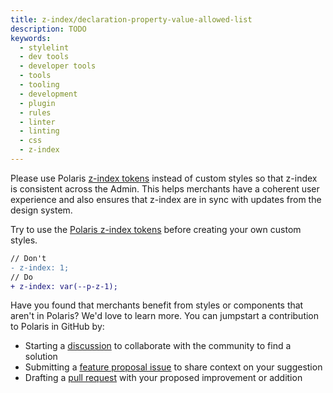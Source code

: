 ```yaml
---
title: z-index/declaration-property-value-allowed-list
description: TODO
keywords:
  - stylelint
  - dev tools
  - developer tools
  - tools
  - tooling
  - development
  - plugin
  - rules
  - linter
  - linting
  - css
  - z-index
---
```


Please use Polaris [z-index tokens](https://polaris.shopify.com/tokens/z-index) instead of custom styles so that z-index is consistent across the Admin. This helps merchants have a coherent user experience and also ensures that z-index are in sync with updates from the design system.


Try to use the [Polaris z-index tokens](https://polaris.shopify.com/tokens/z-index) before creating your own custom styles.

```diff
// Don't
- z-index: 1;
// Do
+ z-index: var(--p-z-1);
```

Have you found that merchants benefit from styles or components that aren't in Polaris? We'd love to learn more. You can jumpstart a contribution to Polaris in GitHub by:

- Starting a [discussion](https://github.com/Shopify/polaris/discussions/6750) to collaborate with the community to find a solution
- Submitting a [feature proposal issue](https://github.com/Shopify/polaris/issues/new?assignees=&labels=Feature+request&template=FEATURE_REQUEST.md) to share context on your suggestion
- Drafting a [pull request](https://github.com/Shopify/polaris/pulls) with your proposed improvement or addition
